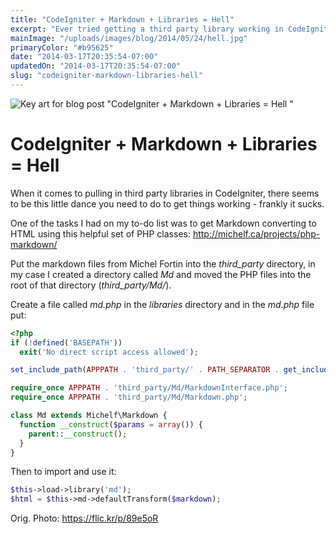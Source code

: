 ```yaml
---
title: "CodeIgniter + Markdown + Libraries = Hell"
excerpt: "Ever tried getting a third party library working in CodeIgniter? No? Oh, well maybe it's best to keep it that way aye."
mainImage: "/uploads/images/blog/2014/05/24/hell.jpg"
primaryColor: "#b95625"
date: "2014-03-17T20:35:54-07:00"
updatedOn: "2014-03-17T20:35:54-07:00"
slug: "codeigniter-markdown-libraries-hell"
---
```

![Key art for blog post "CodeIgniter + Markdown + Libraries = Hell "](/uploads/images/blog/2014/05/24/hell.jpg)

# CodeIgniter + Markdown + Libraries = Hell

When it comes to pulling in third party libraries in CodeIgniter, there seems to be this little dance you need to do to get things working - frankly it sucks.

One of the tasks I had on my to-do list was to get Markdown converting to HTML using this helpful set of PHP classes: <http://michelf.ca/projects/php-markdown/>

Put the markdown files from Michel Fortin into the *third_party* directory, in my case I created a directory called *Md* and moved the PHP files into the root of that directory (*third_party/Md/*).

Create a file called *md.php* in the *libraries* directory and in the *md.php* file put:

```php
<?php
if (!defined('BASEPATH'))
  exit('No direct script access allowed');

set_include_path(APPPATH . 'third_party/' . PATH_SEPARATOR . get_include_path());

require_once APPPATH . 'third_party/Md/MarkdownInterface.php';
require_once APPPATH . 'third_party/Md/Markdown.php';

class Md extends Michelf\Markdown {
  function __construct($params = array()) {
    parent::__construct();
  }
}
```

Then to import and use it:

```php
$this->load->library('md');
$html = $this->md->defaultTransform($markdown);
```

Orig. Photo: <https://flic.kr/p/89e5oR>